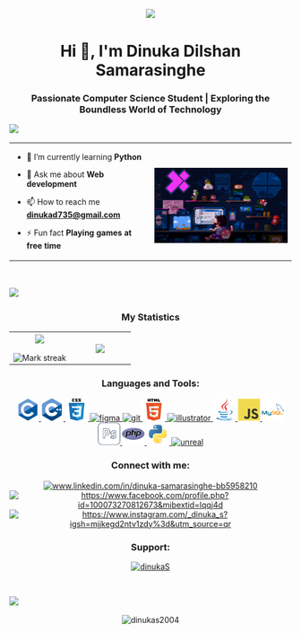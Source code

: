  <p align="center"> <img src = "https://github.com/7oSkaaa/7oSkaaa/blob/main/Images/about_me.gif?raw=true" width = 100px></picture> </p>
<h1 align="center">Hi 👋, I'm Dinuka Dilshan Samarasinghe</h1>
<h3 align="center">Passionate Computer Science Student | Exploring the Boundless World of Technology</h3>
<img src="https://user-images.githubusercontent.com/73097560/115834477-dbab4500-a447-11eb-908a-139a6edaec5c.gif"><br>
<table>
  <tbody>
    <tr>
      <td width="50%" cellpadding="40">  
        
-  🌱 I’m currently learning **Python**
- 💬 Ask me about **Web development**
- 📫 How to reach me **dinukad735@gmail.com**

- ⚡ Fun fact **Playing games at free time**

    </td>
      <td width="50%" cellpadding="70">
        
<picture> <img align="right" src="https://github.com/DinukaS2004/DinukaS2004/blob/main/225813708-98b745f2-7d22-48cf-9150-083f1b00d6c9.gif?raw=true" width = 560px></picture>
     </td>
</table>
<br><br>
<img src="https://user-images.githubusercontent.com/73097560/115834477-dbab4500-a447-11eb-908a-139a6edaec5c.gif">
<h3 align="center">My Statistics</h3>
<table border="0" align="center">
<tr border="0">
<td width="50%" align="center">
  
  <img  align="center"  src="https://github-readme-stats.vercel.app/api?username=DinukaS2004&theme=radical&hide_border=false&include_all_commits=false&count_private=false" />
  <br></br>
  <img  title="🔥 Get streak stats for your profile at git.io/streak-stats" alt="Mark streak" src="https://github-readme-streak-stats.herokuapp.com/?user=DinukaS2004&theme=radical&hide_border=false" />


  
</td>

<td width="50%" align="center">

  <img  align="center"  src="https://github-readme-stats.vercel.app/api/top-langs/?username=DinukaS2004&layout=compact&theme=dark&bg_color=#141321"/>
  
  </td>
</tr>
</table>
<h3 align="center">Languages and Tools:</h3>
<p align="center"> <a href="https://www.cprogramming.com/" target="_blank" rel="noreferrer"> <img src="https://raw.githubusercontent.com/devicons/devicon/master/icons/c/c-original.svg" alt="c" width="40" height="40"/> </a> <a href="https://www.w3schools.com/cpp/" target="_blank" rel="noreferrer"> <img src="https://raw.githubusercontent.com/devicons/devicon/master/icons/cplusplus/cplusplus-original.svg" alt="cplusplus" width="40" height="40"/> </a> <a href="https://www.w3schools.com/css/" target="_blank" rel="noreferrer"> <img src="https://raw.githubusercontent.com/devicons/devicon/master/icons/css3/css3-original-wordmark.svg" alt="css3" width="40" height="40"/> </a> <a href="https://www.figma.com/" target="_blank" rel="noreferrer"> <img src="https://www.vectorlogo.zone/logos/figma/figma-icon.svg" alt="figma" width="40" height="40"/> </a> <a href="https://git-scm.com/" target="_blank" rel="noreferrer"> <img src="https://www.vectorlogo.zone/logos/git-scm/git-scm-icon.svg" alt="git" width="40" height="40"/> </a> <a href="https://www.w3.org/html/" target="_blank" rel="noreferrer"> <img src="https://raw.githubusercontent.com/devicons/devicon/master/icons/html5/html5-original-wordmark.svg" alt="html5" width="40" height="40"/> </a> <a href="https://www.adobe.com/in/products/illustrator.html" target="_blank" rel="noreferrer"> <img src="https://www.vectorlogo.zone/logos/adobe_illustrator/adobe_illustrator-icon.svg" alt="illustrator" width="40" height="40"/> </a> <a href="https://www.java.com" target="_blank" rel="noreferrer"> <img src="https://raw.githubusercontent.com/devicons/devicon/master/icons/java/java-original.svg" alt="java" width="40" height="40"/> </a> <a href="https://developer.mozilla.org/en-US/docs/Web/JavaScript" target="_blank" rel="noreferrer"> <img src="https://raw.githubusercontent.com/devicons/devicon/master/icons/javascript/javascript-original.svg" alt="javascript" width="40" height="40"/> </a> <a href="https://www.mysql.com/" target="_blank" rel="noreferrer"> <img src="https://raw.githubusercontent.com/devicons/devicon/master/icons/mysql/mysql-original-wordmark.svg" alt="mysql" width="40" height="40"/> </a> <a href="https://www.photoshop.com/en" target="_blank" rel="noreferrer"> <img src="https://raw.githubusercontent.com/devicons/devicon/master/icons/photoshop/photoshop-line.svg" alt="photoshop" width="40" height="40"/> </a> <a href="https://www.php.net" target="_blank" rel="noreferrer"> <img src="https://raw.githubusercontent.com/devicons/devicon/master/icons/php/php-original.svg" alt="php" width="40" height="40"/> </a> <a href="https://www.python.org" target="_blank" rel="noreferrer"> <img src="https://raw.githubusercontent.com/devicons/devicon/master/icons/python/python-original.svg" alt="python" width="40" height="40"/> </a> <a href="https://unrealengine.com/" target="_blank" rel="noreferrer"> <img src="https://raw.githubusercontent.com/kenangundogan/fontisto/036b7eca71aab1bef8e6a0518f7329f13ed62f6b/icons/svg/brand/unreal-engine.svg" alt="unreal" width="40" height="40"/> </a> </p>

<h3 align="center">Connect with me:</h3>
<p align="center">
<a href="www.linkedin.com/in/dinuka-samarasinghe-bb5958210" target="blank"><img align="center" src="https://raw.githubusercontent.com/rahuldkjain/github-profile-readme-generator/master/src/images/icons/Social/linked-in-alt.svg" alt="www.linkedin.com/in/dinuka-samarasinghe-bb5958210" height="30" width="40" /></a>
<a href="https://fb.com/https://www.facebook.com/profile.php?id=100073270812673&mibextid=lqqj4d" target="blank"><img align="center" src="https://raw.githubusercontent.com/rahuldkjain/github-profile-readme-generator/master/src/images/icons/Social/facebook.svg" alt="https://www.facebook.com/profile.php?id=100073270812673&mibextid=lqqj4d" height="30" width="40" /></a>
<a href="https://instagram.com/https://www.instagram.com/_dinuka_s?igsh=mjjkegd2ntv1zdy%3d&utm_source=qr" target="blank"><img align="center" src="https://raw.githubusercontent.com/rahuldkjain/github-profile-readme-generator/master/src/images/icons/Social/instagram.svg" alt="https://www.instagram.com/_dinuka_s?igsh=mjjkegd2ntv1zdy%3d&utm_source=qr" height="30" width="40" /></a>
</p>

<h3 align="center">Support:</h3>
<p align="center"><a href="https://www.buymeacoffee.com/dinukaS"> <img  src="https://cdn.buymeacoffee.com/buttons/v2/default-yellow.png" height="50" width="210" alt="dinukaS" /></a></p><br>

<img src="https://user-images.githubusercontent.com/73097560/115834477-dbab4500-a447-11eb-908a-139a6edaec5c.gif"><br>
<p align="center"> <img src="https://komarev.com/ghpvc/?username=dinukas2004&label=Profile%20views&color=0e75b6&style=flat" alt="dinukas2004" /> </p>




















